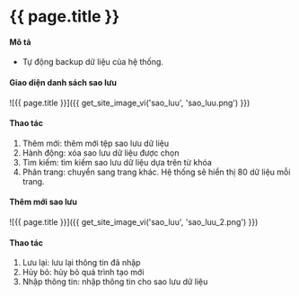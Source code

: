 # {{ page.title }}


#### Mô tả
- Tự động backup dữ liệu của hệ thống.




#### Giao diện danh sách sao lưu
![{{ page.title }}]({{ get_site_image_vi('sao_luu', 'sao_luu.png') }})
#### Thao tác
1.	Thêm mới: thêm mới tệp sao lưu dữ liệu
2.	Hành động: xóa sao lưu dữ liệu được chọn
3.	Tìm kiếm: tìm kiếm sao lưu dữ liệu dựa trên từ khóa
4.	Phân trang: chuyển sang trang khác. Hệ thống sẽ hiển thị 80 dữ liệu mỗi trang.





#### Thêm mới sao lưu
![{{ page.title }}]({{ get_site_image_vi('sao_luu', 'sao_luu_2.png') }})
#### Thao tác
1.	Lưu lại: lưu lại thông tin đã nhập
2.	Hủy bỏ: hủy bỏ quá trình tạo mới
3.	Nhập thông tin: nhập thông tin cho sao lưu dữ liệu 